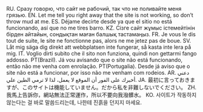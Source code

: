 RU. Сразу говорю, что сайт не рабочий, так что не поливайте меня грязью.
EN. Let me tell you right away that the site is not working, so don’t throw mud at me.
ES. Déjame decirte desde ya que el sitio no está funcionando, así que no me tires barro.
KZ. Сізге сайт жұмыс істемейтінін бірден айтайын, сондықтан маған балшық тастамаңыз.
FR. Je vous le dis tout de suite, le site ne fonctionne pas, alors ne me jetez pas de boue.
SV. Låt mig säga dig direkt att webbplatsen inte fungerar, så kasta inte lera på mig.
IT. Voglio dirti subito che il sito non funziona, quindi non gettarmi fango addosso.
PT(Brazil). Já vou avisando que o site não está funcionando, então não me venha com enrolação.
PT(Portugalia). Desde já aviso que o site não está a funcionar, por isso não me venham com rodeios.
AR. دعني أخبرك على الفور أن الموقع لا يعمل، لذا لا ترمي الطين علي.
JA. 最初に言っておきますが、このサイトは機能していません。だから私を非難しないでください。
ZH. 我馬上告訴你，網站無法正常運作，所以不要向我潑髒水。
KO. 사이트가 작동하지 않는다는 걸 바로 말씀드리는데, 나한테 진흙을 던지지 마세요.
